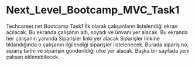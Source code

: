 # Next_Level_Bootcamp_MVC_Task1
Techcareer.net Bootcamp Task1
İlk olarak çalışanların listelendiği ekran açılacak. Bu ekranda çalışanın adı, soyadı ve ünvanı yer alacak.
Bu ekranda her çalışanın yanında Siparişler linki yer alacak
Siparişler linkine tıklandığında o çalışanın ilgilendiği siparişler listelenecek. Burada sipariş no, sipariş tarihi ve siparişin gönderildiği ülke yer alacak.
Başka bir sayfada yeni çalışan eklenebilecek.
